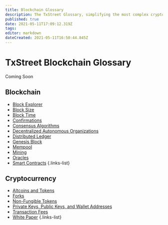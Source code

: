 ```yaml
---
title: Blockchain Glossary
description: The TxStreet Glossary, simplifying the most complex cryptocurrency related terms.
published: true
date: 2021-05-11T17:09:12.319Z
tags:
editor: markdown
dateCreated: 2021-05-11T16:50:44.845Z
---
```


# TxStreet Blockchain Glossary

Coming Soon


## Blockchain
- [Block Explorer](/Glossary/blockexplorer)
- [Block Size]()
- [Block Time]()
- [Confirmations]()
- [Consensus Algorithms](/Glossary/consensus-algorithms)
- [Decentralized Autonomous Organizations]()
- [Distributed Ledger]()
- [Genesis Block]()
- [Mempool](/Glossary/mempool)
- [Mining](/Glossary/mining)
- [Oracles]()
- [Smart Contracts]()
{.links-list}

## Cryptocurrency
- [Altcoins and Tokens](/Glossary/altcoins-and-tokens)
- [Forks](/Glossary/forks)
- [Non-Fungible Tokens](/Glossary/nft)
- [Private Keys, Public Keys, and Wallet Addresses]()
- [Transaction Fees](/Glossary/transaction-fees)
- [White Paper](/Glossary/white-paper)
{.links-list}